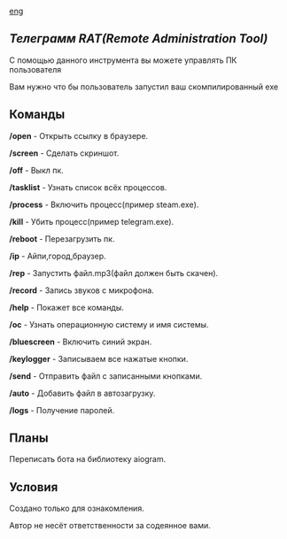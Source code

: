<a href="readme/en/README.md">eng</a>
<h2><i>Телеграмм RAT(Remote Administration Tool)</i></h2></a>

<p>С помощью данного инструмента вы можете управлять ПК пользователя</p>
<p>Вам нужно что бы пользователь запустил ваш скомпилированный exe</p>


<h2>Команды</h2>
  
<p><b>/open</b> - Открыть ссылку в браузере.</p>

<p><b>/screen</b> - Сделать скриншот.</p>

<p><b>/off</b> - Выкл пк.</p>

<p><b>/tasklist</b> - Узнать список всёх процессов.</p>

<p><b>/process</b> - Включить процесс(пример steam.exe).</p>

<p><b>/kill</b> - Убить процесс(пример telegram.exe).</p>

<p><b>/reboot</b> - Перезагрузить пк.</p>

<p><b>/ip</b> - Айпи,город,браузер.</p>

<p><b>/rep</b> - Запустить файл.mp3(файл должен быть скачен).</p>

<p><b>/record</b> - Запись звуков с микрофона.</p></b>

<p><b>/help</b> - Покажет все команды.</p>

<p><b>/oc</b> - Узнать операционную систему и имя системы.</p>

<p><b>/bluescreen</b> - Включить синий экран.</p>

<p><b>/keylogger</b> - Записываем все нажатые кнопки.</p>

<p><b>/send</b> - Отправить файл с записанными кнопками.</p>

<p><b>/auto</b> - Добавить файл в автозагрузку.</p>

<p><b>/logs</b> - Получение паролей.</p>

<h2>Планы</h2>

<p>Переписать бота на библиотеку aiogram.</p>

<h2>Условия</h2>
<p>Создано только для ознакомления.</p>
<p>Автор не несёт ответственности за содеянное вами.</p>


